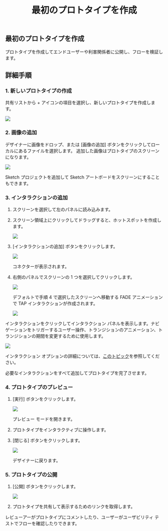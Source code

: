 ﻿---
title: 最初のプロトタイプを作成
_description: 公開した Indigo.Design プロトタイプに対するリアルタイムのコメント機能。
_keywords: UX デザイン, プロトタイプ, コメント
_language: ja
---

## 最初のプロトタイプを作成

プロトタイプを作成してエンドユーザーや利害関係者に公開し、フローを検証します。

## 詳細手順

### 1. 新しいプロトタイプの作成

共有リストから + アイコンの項目を選択し、新しいプロトタイプを作成します。

<img src="../images/Creating_A_Prototype_1.png" srcset="../images/Creating_A_Prototype_1@2x.png 2x" />

<div class="divider--half"></div>

### 2. 画像の追加

デザイナーに画像をドロップ、または [画像の追加] ボタンをクリックしてローカルにあるファイルを選択します。
追加した画像はプロトタイプのスクリーンになります。

<img src="../images/Creating_A_Prototype_2.png" srcset="../images/Creating_A_Prototype_2@2x.png 2x" />

<div class="divider--half"></div>

Sketch プロジェクトを追加して Sketch アートボードをスクリーンにすることもできます。

### 3. インタラクションの追加

1. スクリーンを選択して左のパネルに読み込みます。
2. スクリーン領域上にクリックしてドラッグすると、ホットスポットを作成します。

    <img src="../images/Interaction_Options_Hotspot_Tooltip.png" srcset="../images/Interaction_Options_Hotspot_Tooltip@2x.png 2x" />

    <div class="divider--half"></div>
	
3. [インタラクションの追加] ボタンをクリックします。

    <img src="../images/Creating_A_Prototype_4.png" srcset="../images/Creating_A_Prototype_4@2x.png 2x" />

    <div class="divider--half"></div>

	コネクターが表示されます。
4. 右側のパネルでスクリーンの 1 つを選択してクリックします。

    <img src="../images/Creating_A_Prototype_5.png" srcset="../images/Creating_A_Prototype_5@2x.png 2x" />

    <div class="divider--half"></div>

    デフォルトで手順 4 で選択したスクリーンへ移動する FADE アニメーションで TAP インタラクションが作成されます。

    <img src="../images/Creating_A_Prototype_6.png" srcset="../images/Creating_A_Prototype_6@2x.png 2x" />

    <div class="divider--half"></div>

インタラクションをクリックしてインタラクション パネルを表示します。ナビゲーションをトリガーするユーザー操作、トランジションのアニメーション、トランジションの期間を変更するために使用します。

<img src="../images/Interaction_Options_Interaction_Panel.png" srcset="../images/Interaction_Options_Interaction_Panel@2x.png 2x" />

<div class="divider--half"></div>

インタラクション オプションの詳細については、[このトピック](interaction-options.md)を参照してください。

必要なインタラクションをすべて追加してプロトタイプを完了させます。

### 4. プロトタイプのプレビュー
1. [実行] ボタンをクリックします。

    <img src="../images/Creating_A_Prototype_8.png" srcset="../images/Creating_A_Prototype_8@2x.png 2x" />

    <div class="divider--half"></div>

    プレビュー モードを開きます。
2. プロトタイプをインタラクティブに操作します。
3. [閉じる] ボタンをクリックします。

    <img src="../images/Creating_A_Prototype_9.png" srcset="../images/Creating_A_Prototype_9@2x.png 2x" />

    <div class="divider--half"></div>

    デザイナーに戻ります。

###  5. プロトタイプの公開

1. [公開] ボタンをクリックします。

    <img src="../images/Creating_A_Prototype_10.png" srcset="../images/Creating_A_Prototype_10@2x.png 2x" />

    <div class="divider--half"></div>
2. プロトタイプを共有して表示するためのリンクを取得します。

レビューアーがプロトタイプにコメントしたり、ユーザーがユーザビリティ テストでフローを確認したりできます。
